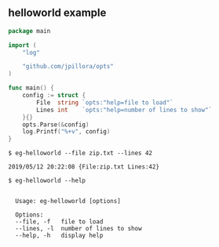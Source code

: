 ## helloworld example

<!--tmpl,chomp,code=go:cat main.go -->
``` go 
package main

import (
	"log"

	"github.com/jpillora/opts"
)

func main() {
	config := struct {
		File  string `opts:"help=file to load"`
		Lines int    `opts:"help=number of lines to show"`
	}{}
	opts.Parse(&config)
	log.Printf("%+v", config)
}
```
<!--/tmpl-->

```
$ eg-helloworld --file zip.txt --lines 42
```

<!--tmpl,chomp,code=plain:go run main.go --file zip.txt --lines 42 -->
``` plain 
2019/05/12 20:22:08 {File:zip.txt Lines:42}
```
<!--/tmpl-->

```
$ eg-helloworld --help
```

<!--tmpl,chomp,code=plain:go build -o eg-helloworld && ./eg-helloworld --help ; rm eg-helloworld -->
``` plain 

  Usage: eg-helloworld [options]

  Options:
  --file, -f   file to load
  --lines, -l  number of lines to show
  --help, -h   display help

```
<!--/tmpl-->
